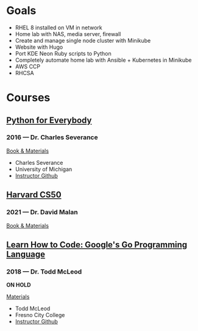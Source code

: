 # Goals

 * RHEL 8 installed on VM in network
 * Home lab with NAS, media server, firewall
 * Create and manage single node cluster with Minikube
 * Website with Hugo
 * Port KDE Neon Ruby scripts to Python
 * Completely automate home lab with Ansible + Kubernetes in Minikube
 * AWS CCP
 * RHCSA

# Courses

## [Python for Everybody](pyfe/) 
### 2016 — Dr. Charles Severance

[Book & Materials](https://www.py4e.com/)

 * Charles Severance  
 * University of Michigan  
 * [Instructor Github](https://github.com/csev)

## [Harvard CS50](cs50x/) 
### 2021 — Dr. David Malan

[Book & Materials](https://learning.edx.org/course/course-v1:HarvardX+CS50+X/home)

## [Learn How to Code: Google's Go Programming Language](lhtcgg/)
### 2018 — Dr. Todd McLeod

**ON HOLD**
  
[Materials](https://www.udemy.com/course/learn-how-to-code/)  

 * Todd McLeod  
 * Fresno City College  
 * [Instructor Github](https://github.com/GoesToEleven/)
